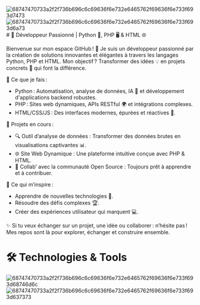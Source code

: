 ![68747470733a2f2f736b696c6c69636f6e732e6465762f69636f6e733f693d7473](https://github.com/user-attachments/assets/3ee273a8-87c9-4c23-94c2-e63600c85be0)![68747470733a2f2f736b696c6c69636f6e732e6465762f69636f6e733f693d6a73](https://github.com/user-attachments/assets/b23a8740-086a-4d6b-a857-907be5711ab4)# 🌟 Développeur Passionné | Python 🐍, PHP 🖥️ & HTML 🌐

Bienvenue sur mon espace GitHub ! 🚀 Je suis un développeur passionné par la création de solutions innovantes et élégantes à travers les langages Python, PHP et HTML. Mon objectif ? Transformer des idées 💡 en projets concrets 🎯 qui font la différence.

🔧 Ce que je fais :
- Python : Automatisation, analyse de données, IA 🤖 et développement d'applications backend robustes.
- PHP : Sites web dynamiques, APIs RESTful 🌍 et intégrations complexes.
- HTML/CSS/JS : Des interfaces modernes, épurées et réactives 🎨.

💼 Projets en cours :
- 🔍 Outil d’analyse de données : Transformer des données brutes en visualisations captivantes 📊.
- 🌐 Site Web Dynamique : Une plateforme intuitive conçue avec PHP & HTML.
- 🤝 Collab’ avec la communauté Open Source : Toujours prêt à apprendre et à contribuer.

🌱 Ce qui m’inspire :
- Apprendre de nouvelles technologies 🧠.
- Résoudre des défis complexes 🏆.
- Créer des expériences utilisateur qui marquent 💻.

✨ Si tu veux échanger sur un projet, une idée ou collaborer : n’hésite pas ! Mes repos sont là pour explorer, échanger et construire ensemble.

# 🛠️ Technologies & Tools
![68747470733a2f2f736b696c6c69636f6e732e6465762f69636f6e733f693d68746d6c](https://github.com/user-attachments/assets/e1df769a-b4dc-43c0-8479-1dfe524fb51c)
![68747470733a2f2f736b696c6c69636f6e732e6465762f69636f6e733f693d637373](https://github.com/user-attachments/assets/53bcf6ce-fa2e-43f6-a96f-c6523c40ff96)

